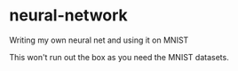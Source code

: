 # neural-network
Writing my own neural net and using it on MNIST

This won't run out the box as you need the MNIST datasets.
